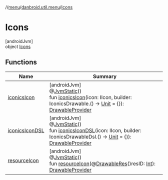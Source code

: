 //[menu](../../../index.md)/[danbroid.util.menu](../index.md)/[Icons](index.md)

# Icons

[androidJvm]\
object [Icons](index.md)

## Functions

| Name | Summary |
|---|---|
| [iconicsIcon](iconics-icon.md) | [androidJvm]<br>@[JvmStatic](https://kotlinlang.org/api/latest/jvm/stdlib/kotlin.jvm/-jvm-static/index.html)()<br>fun [iconicsIcon](iconics-icon.md)(icon: IIcon, builder: IconicsDrawable.() -> [Unit](https://kotlinlang.org/api/latest/jvm/stdlib/kotlin/-unit/index.html) = {}): [DrawableProvider](../index.md#-1166866407%2FClasslikes%2F1173194265) |
| [iconicsIconDSL](iconics-icon-d-s-l.md) | [androidJvm]<br>@[JvmStatic](https://kotlinlang.org/api/latest/jvm/stdlib/kotlin.jvm/-jvm-static/index.html)()<br>fun [iconicsIconDSL](iconics-icon-d-s-l.md)(icon: IIcon, builder: IconicsDrawableDsl.() -> [Unit](https://kotlinlang.org/api/latest/jvm/stdlib/kotlin/-unit/index.html) = {}): [DrawableProvider](../index.md#-1166866407%2FClasslikes%2F1173194265) |
| [resourceIcon](resource-icon.md) | [androidJvm]<br>@[JvmStatic](https://kotlinlang.org/api/latest/jvm/stdlib/kotlin.jvm/-jvm-static/index.html)()<br>fun [resourceIcon](resource-icon.md)(@[DrawableRes](https://developer.android.com/reference/kotlin/androidx/annotation/DrawableRes.html)()resID: [Int](https://kotlinlang.org/api/latest/jvm/stdlib/kotlin/-int/index.html)): [DrawableProvider](../index.md#-1166866407%2FClasslikes%2F1173194265) |

